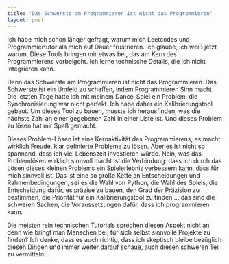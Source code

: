 ```yaml
---
title: 'Das Schwerste am Programmieren ist nicht das Programmieren'
layout: post
---
```


Ich habe mich schon länger gefragt, warum mich Leetcodes und Programmiertutorials mich auf Dauer frustrieren. Ich glaube, ich weiß jetzt warum. Diese Tools bringen mir etwas bei, das am Kern des Programmierens vorbeigeht. Ich lerne technische Details, die ich nicht integrieren kann.

Denn das Schwerste am Programmieren ist nicht das Programmieren. Das Schwerste ist ein Umfeld zu schaffen, indem Programmieren Sinn macht. Die letzten Tage hatte ich mit meinem Dance-Spiel ein Problem: die Synchronisierung war nicht perfekt. Ich habe daher ein Kalibrierungstool gebaut. Um dieses Tool zu bauen, musste ich herausfinden, was die nächste Zahl an einer gegebenen Zahl in einer Liste ist. Und dieses Problem zu lösen hat mir Spaß gemacht.

Dieses Problem-Lösen ist eine Kernaktivität des Programmierens, es macht wirklich Freude, klar definierte Probleme zu lösen. Aber es ist nicht so spannend, dass ich viel Lebenszeit investieren würde. Nein, was das Problemlösen wirklich sinnvoll macht ist die Verbindung: dass ich durch das Lösen dieses kleinen Problems ein Spielerlebnis verbessern kann, dass für mich sinnvoll ist. Das ist eine so große Kette an Entscheidungen und Rahmenbedingungen, sei es die Wahl von Python, die Wahl des Spiels, die Entscheidung dafür, es präzise zu bauen, den Grad der Präzision zu bestimmen, die Priorität für ein Kalibrierungstool zu finden ... das sind die schweren Sachen, die Voraussetzungen dafür, dass ich programmieren kann.

Die meisten rein technischen Tutorials sprechen diesen Aspekt nicht an, denn wie bringt man Menschen bei, für sich selbst sinnvolle Projekte zu finden? Ich denke, dass es auch richtig, dass ich skeptisch bleibe bezüglich diesen Dingen und immer weiter darauf schaue, auch diesen schweren Teil zu vermitteln.
